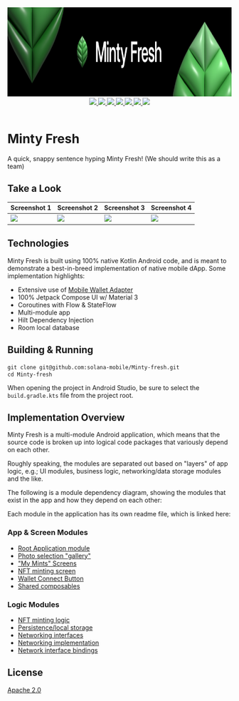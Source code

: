<div align="center">
    <img src = "assets/banner.png" width = "800px" height="200px" />
</div>

<div align="center">
    <a href="http://makeapullrequest.com">
        <img src="https://img.shields.io/badge/PRs-welcome-brightgreen.svg?style=flat-square" />
    </a>
    <a href="https://developer.android.com/jetpack/androidx/versions/all-channel">
        <img src="https://img.shields.io/badge/Jetpack%20Compose-1.3.3-brightgreen" />
    </a>
    <a href="https://github.com/solana-mobile/Minty-fresh/network">
        <img src="https://img.shields.io/github/forks/solana-mobile/Minty-fresh/" />
    </a>
    <a href="https://github.com/solana-mobile/Minty-fresh/stargazers">
        <img src="https://img.shields.io/github/stars/solana-mobile/Minty-fresh" />
    </a>
    <a href="https://github.com/solana-mobile/Minty-fresh/issues">
        <img src="https://img.shields.io/github/issues/solana-mobile/Minty-fresh" />
    </a>
    <a href="https://github.com/solana-mobile/Minty-fresh/blob/main/LICENSE.md">
        <img src="https://img.shields.io/github/license/solana-mobile/Minty-fresh" />
    </a> 
    <a href="https://twitter.com/solanamobile">
        <img src="https://img.shields.io/twitter/url?label=follow&style=social&url=https%3A%2F%2Ftwitter.com%2Fsolanamobile" />
    </a>
</div>

<br />

# Minty Fresh

A quick, snappy sentence hyping Minty Fresh! (We should write this as a team)

<!-- This would be a great place to include our store download badge -->

## Take a Look 

| Screenshot 1 | Screenshot 2 | Screenshot 3 | Screenshot 4 |
|---|---|---|---|
<img src="assets/device_shot_1.png" width="250"> | <img src="assets/device_shot_2.png" width="250"> | <img src="assets/device_shot_3.png" width="250"> | <img src="assets/device_shot_4.png" width="250"> |

## Technologies

Minty Fresh is built using 100% native Kotlin Android code, and is meant to demonstrate a best-in-breed implementation of native mobile dApp. Some implementation highlights:

- Extensive use of [Mobile Wallet Adapter](https://github.com/solana-mobile/mobile-wallet-adapter)
- 100% Jetpack Compose UI w/ Material 3
- Coroutines with Flow & StateFlow
- Multi-module app
- Hilt Dependency Injection
- Room local database

## Building & Running

```shell
git clone git@github.com:solana-mobile/Minty-fresh.git
cd Minty-fresh
```

When opening the project in Android Studio, be sure to select the `build.gradle.kts` file from the project root.

## Implementation Overview

Minty Fresh is a multi-module Android application, which means that the source code is broken up into logical code packages that variously depend on each other. 

Roughly speaking, the modules are separated out based on "layers" of app logic, e.g.; UI modules, business logic, networking/data storage modules and the like.

The following is a module dependency diagram, showing the modules that exist in the app and how they depend on each other:

<!-- Will need to generate an exported image of the document as it cannot be embedded here -->

Each module in the application has its own readme file, which is linked here:

### App & Screen Modules

- [Root Application module](tree/main/app)
- [Photo selection "gallery"](tree/tree/main/ui/gallery)
- ["My Mints" Screens](tree/main/ui/mymints)
- [NFT minting screen](tree/main/ui/nftMint)
- [Wallet Connect Button](tree/main/ui/walletConnectButton)
- [Shared composables](tree/main/ui/commonComposable)

### Logic Modules

- [NFT minting logic](tree/main/libs/mintycore)
- [Persistence/local storage](tree/main/libs/persistence)
- [Networking interfaces](tree/main/libs/networkInterface)
- [Networking implementation](tree/main/libs/networkInterfaceImpl)
- [Network interface bindings](tree/main/libs/networkConfigs)

## License

[Apache 2.0](https://github.com/solana-mobile/Minty-fresh/blob/main/LICENSE.md)